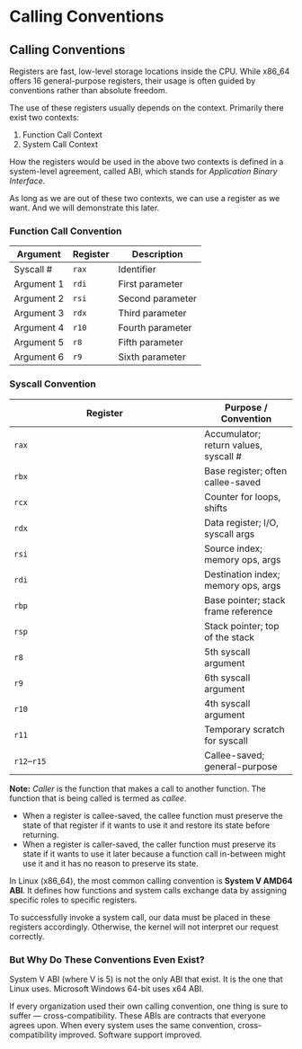 # Calling Conventions

## Calling Conventions

Registers are fast, low-level storage locations inside the CPU. While x86\_64 offers 16 general-purpose registers, their usage is often guided by conventions rather than absolute freedom.

The use of these registers usually depends on the context. Primarily there exist two contexts:

1. Function Call Context
2. System Call Context

How the registers would be used in the above two contexts is defined in a system-level agreement, called ABI, which stands for _Application Binary Interface_.

As long as we are out of these two contexts, we can use a register as we want. And we will demonstrate this later.

### Function Call Convention

| Argument   | Register | Description      |
| ---------- | -------- | ---------------- |
| Syscall #  | `rax`    | Identifier       |
| Argument 1 | `rdi`    | First parameter  |
| Argument 2 | `rsi`    | Second parameter |
| Argument 3 | `rdx`    | Third parameter  |
| Argument 4 | `r10`    | Fourth parameter |
| Argument 5 | `r8`     | Fifth parameter  |
| Argument 6 | `r9`     | Sixth parameter  |

### Syscall Convention

<table><thead><tr><th width="323">Register</th><th>Purpose / Convention</th></tr></thead><tbody><tr><td><code>rax</code></td><td>Accumulator; return values, syscall #</td></tr><tr><td><code>rbx</code></td><td>Base register; often callee-saved</td></tr><tr><td><code>rcx</code></td><td>Counter for loops, shifts</td></tr><tr><td><code>rdx</code></td><td>Data register; I/O, syscall args</td></tr><tr><td><code>rsi</code></td><td>Source index; memory ops, args</td></tr><tr><td><code>rdi</code></td><td>Destination index; memory ops, args</td></tr><tr><td><code>rbp</code></td><td>Base pointer; stack frame reference</td></tr><tr><td><code>rsp</code></td><td>Stack pointer; top of the stack</td></tr><tr><td><code>r8</code></td><td>5th syscall argument</td></tr><tr><td><code>r9</code></td><td>6th syscall argument</td></tr><tr><td><code>r10</code></td><td>4th syscall argument</td></tr><tr><td><code>r11</code></td><td>Temporary scratch for syscall</td></tr><tr><td><code>r12</code>–<code>r15</code></td><td>Callee-saved; general-purpose</td></tr></tbody></table>

**Note:** _Caller_ is the function that makes a call to another function. The function that is being called is termed as _callee_.

* When a register is callee-saved, the callee function must preserve the state of that register if it wants to use it and restore its state before returning.
* When a register is caller-saved, the caller function must preserve its state if it wants to use it later because a function call in-between might use it and it has no reason to preserve its state.

In Linux (x86\_64), the most common calling convention is **System V AMD64 ABI**. It defines how functions and system calls exchange data by assigning specific roles to specific registers.

To successfully invoke a system call, our data must be placed in these registers accordingly. Otherwise, the kernel will not interpret our request correctly.

### But Why Do These Conventions Even Exist?

System V ABI (where V is 5) is not the only ABI that exist. It is the one that Linux uses. Microsoft Windows 64-bit uses x64 ABI.

If every organization used their own calling convention, one thing is sure to suffer — cross-compatibility. These ABIs are contracts that everyone agrees upon. When every system uses the same convention, cross-compatibility improved. Software support improved.
